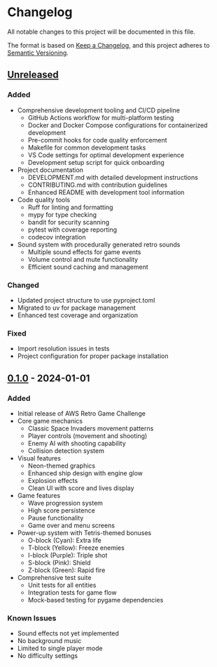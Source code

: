 # Changelog

All notable changes to this project will be documented in this file.

The format is based on [Keep a Changelog](https://keepachangelog.com/en/1.0.0/),
and this project adheres to [Semantic Versioning](https://semver.org/spec/v2.0.0.html).

## [Unreleased]

### Added

- Comprehensive development tooling and CI/CD pipeline
  - GitHub Actions workflow for multi-platform testing
  - Docker and Docker Compose configurations for containerized development
  - Pre-commit hooks for code quality enforcement
  - Makefile for common development tasks
  - VS Code settings for optimal development experience
  - Development setup script for quick onboarding
- Project documentation
  - DEVELOPMENT.md with detailed development instructions
  - CONTRIBUTING.md with contribution guidelines
  - Enhanced README with development tool information
- Code quality tools
  - Ruff for linting and formatting
  - mypy for type checking
  - bandit for security scanning
  - pytest with coverage reporting
  - codecov integration
- Sound system with procedurally generated retro sounds
  - Multiple sound effects for game events
  - Volume control and mute functionality
  - Efficient sound caching and management

### Changed

- Updated project structure to use pyproject.toml
- Migrated to uv for package management
- Enhanced test coverage and organization

### Fixed

- Import resolution issues in tests
- Project configuration for proper package installation

## [0.1.0] - 2024-01-01

### Added

- Initial release of AWS Retro Game Challenge
- Core game mechanics
  - Classic Space Invaders movement patterns
  - Player controls (movement and shooting)
  - Enemy AI with shooting capability
  - Collision detection system
- Visual features
  - Neon-themed graphics
  - Enhanced ship design with engine glow
  - Explosion effects
  - Clean UI with score and lives display
- Game features
  - Wave progression system
  - High score persistence
  - Pause functionality
  - Game over and menu screens
- Power-up system with Tetris-themed bonuses
  - O-block (Cyan): Extra life
  - T-block (Yellow): Freeze enemies
  - I-block (Purple): Triple shot
  - S-block (Pink): Shield
  - Z-block (Green): Rapid fire
- Comprehensive test suite
  - Unit tests for all entities
  - Integration tests for game flow
  - Mock-based testing for pygame dependencies

### Known Issues

- Sound effects not yet implemented
- No background music
- Limited to single player mode
- No difficulty settings

[Unreleased]: https://github.com/yourusername/aws-retro-game-challenge/compare/v0.1.0...HEAD
[0.1.0]: https://github.com/yourusername/aws-retro-game-challenge/releases/tag/v0.1.0
